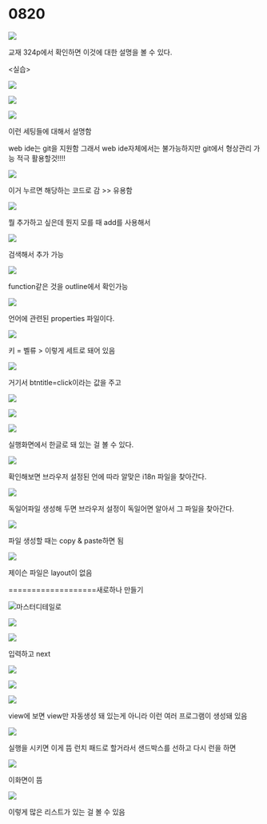 # 0820

![](../../../.gitbook/assets/image%20%28291%29.png)

교재 324p에서 확인하면 이것에 대한 설명을 볼 수 있다.

&lt;실습&gt;

![](../../../.gitbook/assets/image%20%28330%29.png)

![](../../../.gitbook/assets/image%20%28314%29.png)

![](../../../.gitbook/assets/image%20%28304%29.png)

이런 세팅들에 대해서 설명함

web ide는 git을 지원함 그래서 web ide자체에서는 불가능하지만 git에서 형상관리 가능 적극 활용할것!!!!

![](../../../.gitbook/assets/image%20%28289%29.png)

이거 누르면 해당하는 코드로 감 &gt;&gt; 유용함

![](../../../.gitbook/assets/image%20%28293%29.png)

뭘 추가하고 싶은데 뭔지 모를 때 add를 사용해서

![](../../../.gitbook/assets/image%20%28326%29.png)

검색해서 추가 가능

![](../../../.gitbook/assets/image%20%28319%29.png)

function같은 것을 outline에서 확인가능



![](../../../.gitbook/assets/image%20%28290%29.png)

언어에 관련된 properties 파일이다. 

![](../../../.gitbook/assets/image%20%28297%29.png)

키 = 벨류 &gt; 이렇게 세트로 돼어 있음 

![](../../../.gitbook/assets/image%20%28318%29.png)

거기서 btntitle=click이라는 값을 주고 

![](../../../.gitbook/assets/image%20%28300%29.png)

![](../../../.gitbook/assets/image%20%28328%29.png)

![](../../../.gitbook/assets/image%20%28323%29.png)

실행화면에서 한글로 돼 있는 걸 볼 수 있다.

![](../../../.gitbook/assets/image%20%28316%29.png)

확인해보면 브라우저 설정된 언에 따라 알맞은 i18n 파일을 찾아간다.

![](../../../.gitbook/assets/image%20%28307%29.png)

독일어파일 생성해 두면 브라우저 설정이 독일어면 알아서 그 파일을 찾아간다.

![](../../../.gitbook/assets/image%20%28313%29.png)

파일 생성할 때는 copy & paste하면 됨

![](../../../.gitbook/assets/image%20%28317%29.png)

제이슨 파일은 layout이 없음

===================새로하나 만들기

![&#xB9C8;&#xC2A4;&#xD130;&#xB514;&#xD14C;&#xC77C;&#xB85C;](../../../.gitbook/assets/image%20%28325%29.png)

![](../../../.gitbook/assets/image%20%28322%29.png)

![](../../../.gitbook/assets/image%20%28306%29.png)

입력하고 next

![](../../../.gitbook/assets/image%20%28298%29.png)

![](../../../.gitbook/assets/image%20%28302%29.png)

![](../../../.gitbook/assets/image%20%28308%29.png)

view에 보면 view만 자동생성 돼 있는게 아니라 이런 여러 프로그램이 생성돼 있음

![](../../../.gitbook/assets/image%20%28288%29.png)

실행을 시키면 이게 뜸 런치 패드로 할거라서 샌드박스를 선하고 다시 런을 하면 

![](../../../.gitbook/assets/image%20%28321%29.png)

이화면이 뜸 

![](../../../.gitbook/assets/image%20%28292%29.png)

이렇게 많은 리스트가 있는 걸 볼 수 있음





